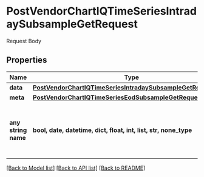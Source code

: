 # PostVendorChartIQTimeSeriesIntradaySubsampleGetRequest

Request Body

## Properties
Name | Type | Description | Notes
------------ | ------------- | ------------- | -------------
**data** | [**PostVendorChartIQTimeSeriesIntradaySubsampleGetRequestData**](PostVendorChartIQTimeSeriesIntradaySubsampleGetRequestData.md) |  | 
**meta** | [**PostVendorChartIQTimeSeriesEodSubsampleGetRequestMeta**](PostVendorChartIQTimeSeriesEodSubsampleGetRequestMeta.md) |  | [optional] 
**any string name** | **bool, date, datetime, dict, float, int, list, str, none_type** | any string name can be used but the value must be the correct type | [optional]

[[Back to Model list]](../README.md#documentation-for-models) [[Back to API list]](../README.md#documentation-for-api-endpoints) [[Back to README]](../README.md)


